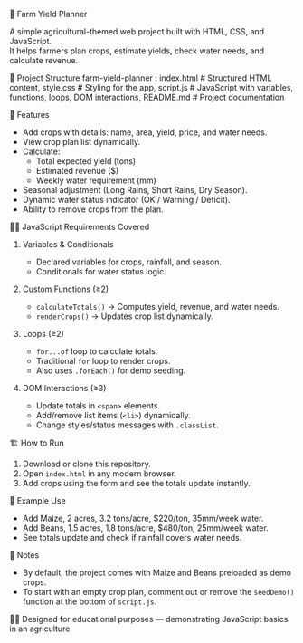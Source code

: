 🌾 Farm Yield Planner

A simple agricultural-themed web project built with HTML, CSS, and JavaScript.  
It helps farmers plan crops, estimate yields, check water needs, and calculate revenue.


📂 Project Structure
farm-yield-planner :
index.html # Structured HTML content,
 style.css # Styling for the app,
 script.js # JavaScript with variables, functions, loops, DOM interactions,
 README.md # Project documentation


🚀 Features
- Add crops with details: name, area, yield, price, and water needs.
- View crop plan list dynamically.
- Calculate:
  - Total expected yield (tons)
  - Estimated revenue ($)
  - Weekly water requirement (mm)
- Seasonal adjustment (Long Rains, Short Rains, Dry Season).
- Dynamic water status indicator (OK / Warning / Deficit).
- Ability to remove crops from the plan.



🧑‍💻 JavaScript Requirements Covered
1. Variables & Conditionals  
   - Declared variables for crops, rainfall, and season.  
   - Conditionals for water status logic.  

2. Custom Functions (≥2) 
   - `calculateTotals()` → Computes yield, revenue, and water needs.  
   - `renderCrops()` → Updates crop list dynamically.  

3. Loops (≥2)
   - `for...of` loop to calculate totals.  
   - Traditional `for` loop to render crops.  
   - Also uses `.forEach()` for demo seeding.  

4. DOM Interactions (≥3) 
   - Update totals in `<span>` elements.  
   - Add/remove list items (`<li>`) dynamically.  
   - Change styles/status messages with `.classList`.  


 🏗️ How to Run
1. Download or clone this repository.  
2. Open `index.html` in any modern browser.  
3. Add crops using the form and see the totals update instantly.  


📸 Example Use
- Add Maize, 2 acres, 3.2 tons/acre, $220/ton, 35mm/week water.  
- Add Beans, 1.5 acres, 1.8 tons/acre, $480/ton, 25mm/week water.  
- See totals update and check if rainfall covers water needs.  


 📝 Notes
- By default, the project comes with Maize and Beans preloaded as demo crops.  
- To start with an empty crop plan, comment out or remove the `seedDemo()` function at the bottom of `script.js`.  


👨‍🌾 Designed for educational purposes — demonstrating JavaScript basics in an agriculture
